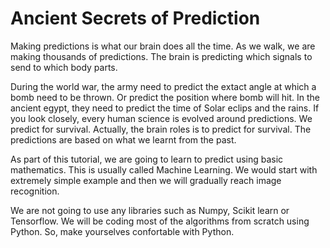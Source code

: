 # Ancient Secrets of Prediction

Making predictions is what our brain does all the time. As we walk, we are making thousands of predictions. The brain is predicting which signals to send to which body parts.

During the world war, the army need to predict the extact angle at which a bomb need to be thrown. Or predict the position where bomb will hit. In the ancient egypt, they need to predict the time of Solar eclips and the rains. If you look closely, every human science is evolved around predictions. We predict for survival. Actually, the brain roles is to predict for survival. The predictions are based on what we learnt from the past.

As part of this tutorial, we are going to learn to predict using basic mathematics. This is usually called Machine Learning. We would start with extremely simple example and then we will gradually reach image recognition.

We are not going to use any libraries such as Numpy, Scikit learn or Tensorflow. We will be coding most of the algorithms from scratch using Python. So, make yourselves confortable with Python.
